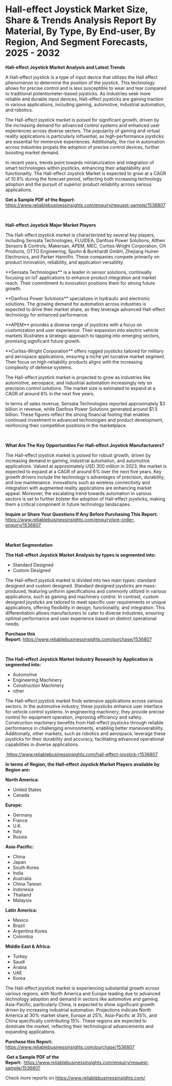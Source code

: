 <p><h1>Hall-effect Joystick Market Size, Share & Trends Analysis Report By Material, By Type, By End-user, By Region, And Segment Forecasts, 2025 - 2032</h1></p><p><strong>Hall-effect Joystick Market Analysis and Latest Trends</strong></p>
<p><p>A Hall-effect joystick is a type of input device that utilizes the Hall effect phenomenon to determine the position of the joystick. This technology allows for precise control and is less susceptible to wear and tear compared to traditional potentiometer-based joysticks. As industries seek more reliable and durable input devices, Hall-effect joysticks are gaining traction in various applications, including gaming, automotive, industrial automation, and robotics.</p><p>The Hall-effect joystick market is poised for significant growth, driven by the increasing demand for advanced control systems and enhanced user experiences across diverse sectors. The popularity of gaming and virtual reality applications is particularly influential, as high-performance joysticks are essential for immersive experiences. Additionally, the rise in automation across industries propels the adoption of precise control devices, further boosting market demand.</p><p>In recent years, trends point towards miniaturization and integration of smart technologies within joysticks, enhancing their adaptability and functionality. The Hall-effect Joystick Market is expected to grow at a CAGR of 10.8% during the forecast period, reflecting both increasing technology adoption and the pursuit of superior product reliability across various applications.</p></p>
<p><strong>Get a Sample PDF of the Report:&nbsp;</strong> <a href="https://www.reliablebusinessinsights.com/enquiry/request-sample/1536807?utm_campaign=2454&utm_medium=2&utm_source=Github&utm_content=ia&utm_term=27022025&utm_id=hall-effect-joystick">https://www.reliablebusinessinsights.com/enquiry/request-sample/1536807</a></p>
<p>&nbsp;</p>
<p><strong>Hall-effect Joystick Major Market Players</strong></p>
<p><p>The Hall-effect joystick market is characterized by several key players, including Sensata Technologies, FLUIDEA, Danfoss Power Solutions, Althen Sensors & Controls, Makersan, APEM, MEC, Curtiss-Wright Corporation, CH Products, OTTO Engineering, Spohn & Burkhardt GmbH, Zhejiang Huiren Electronics, and Parker Hannifin. These companies compete primarily on product innovation, reliability, and application versatility.</p><p>**Sensata Technologies** is a leader in sensor solutions, continually focusing on IoT applications to enhance product integration and market reach. Their commitment to innovation positions them for strong future growth. </p><p>**Danfoss Power Solutions** specializes in hydraulic and electronic solutions. The growing demand for automation across industries is expected to drive their market share, as they leverage advanced Hall-effect technology for enhanced performance.</p><p>**APEM** provides a diverse range of joysticks with a focus on customization and user experience. Their expansion into electric vehicle markets illustrates a strategic approach to tapping into emerging sectors, promising significant future growth.</p><p>**Curtiss-Wright Corporation** offers rugged joysticks tailored for military and aerospace applications, ensuring a niche yet lucrative market segment. Their focus on high-reliability products aligns with the increasing complexity of defense systems.</p><p>The Hall-effect joystick market is projected to grow as industries like automotive, aerospace, and industrial automation increasingly rely on precision control solutions. The market size is estimated to expand at a CAGR of around 6% in the next five years.</p><p>In terms of sales revenue, Sensata Technologies reported approximately $3 billion in revenue, while Danfoss Power Solutions generated around $1.5 billion. These figures reflect the strong financial footing that enables continued investment in advanced technologies and product development, reinforcing their competitive positions in the marketplace.</p></p>
<p>&nbsp;</p>
<p><strong>What Are The Key Opportunities For Hall-effect Joystick Manufacturers?</strong></p>
<p><p>The Hall-effect joystick market is poised for robust growth, driven by increasing demand in gaming, industrial automation, and automotive applications. Valued at approximately USD 300 million in 2023, the market is expected to expand at a CAGR of around 6% over the next five years. Key growth drivers include the technology's advantages of precision, durability, and low maintenance. Innovations such as wireless connectivity and integration with augmented reality applications are enhancing market appeal. Moreover, the escalating trend towards automation in various sectors is set to further bolster the adoption of Hall-effect joysticks, making them a critical component in future technology landscapes.</p></p>
<p><strong>Inquire or Share Your Questions If Any Before Purchasing This Report:</strong> <a href="https://www.reliablebusinessinsights.com/enquiry/pre-order-enquiry/1536807?utm_campaign=2454&utm_medium=2&utm_source=Github&utm_content=ia&utm_term=27022025&utm_id=hall-effect-joystick">https://www.reliablebusinessinsights.com/enquiry/pre-order-enquiry/1536807</a></p>
<p>&nbsp;</p>
<p><strong>Market Segmentation</strong></p>
<p><strong>The Hall-effect Joystick Market Analysis by types is segmented into:</strong></p>
<p><ul><li>Standard Designed</li><li>Custom Designed</li></ul></p>
<p><p>The Hall-effect joystick market is divided into two main types: standard designed and custom designed. Standard designed joysticks are mass-produced, featuring uniform specifications and commonly utilized in various applications, such as gaming and machinery control. In contrast, custom designed joysticks are tailored to meet specific user requirements or unique applications, offering flexibility in design, functionality, and integration. This differentiation allows manufacturers to cater to diverse industries, ensuring optimal performance and user experience based on distinct operational needs.</p></p>
<p><strong>Purchase this Report:&nbsp;</strong><a href="https://www.reliablebusinessinsights.com/purchase/1536807?utm_campaign=2454&utm_medium=2&utm_source=Github&utm_content=ia&utm_term=27022025&utm_id=hall-effect-joystick">https://www.reliablebusinessinsights.com/purchase/1536807</a></p>
<p>&nbsp;</p>
<p><strong>The Hall-effect Joystick Market Industry Research by Application is segmented into:</strong></p>
<p><ul><li>Automotive</li><li>Engineering Machinery</li><li>Construction Machinery</li><li>other</li></ul></p>
<p><p>The Hall-effect joystick market finds extensive applications across various sectors. In the automotive industry, these joysticks enhance user interface for vehicle control systems. In engineering machinery, they provide precise control for equipment operation, improving efficiency and safety. Construction machinery benefits from Hall-effect joysticks through reliable performance in challenging environments, enabling better maneuverability. Additionally, other markets, such as robotics and aerospace, leverage these joysticks for their durability and accuracy, facilitating advanced operational capabilities in diverse applications.</p></p>
<p><a href="https://www.reliablebusinessinsights.com/hall-effect-joystick-r1536807?utm_campaign=2454&utm_medium=2&utm_source=Github&utm_content=ia&utm_term=27022025&utm_id=hall-effect-joystick">&nbsp;https://www.reliablebusinessinsights.com/hall-effect-joystick-r1536807</a></p>
<p><strong>In terms of Region, the Hall-effect Joystick Market Players available by Region are:</strong></p>
<p>
    <p> <strong> North America: </strong>
        <ul>
            <li>United States</li>
            <li>Canada</li>
        </ul>
        </p> 
    <p> <strong> Europe: </strong>
        <ul>
            <li>Germany</li>
            <li>France</li>
            <li>U.K.</li>
            <li>Italy</li>
            <li>Russia</li>
        </ul>
        </p> 
    <p> <strong> Asia-Pacific: </strong>
        <ul>
            <li>China</li>
            <li>Japan</li>
            <li>South Korea</li>
            <li>India</li>
            <li>Australia</li>
            <li>China Taiwan</li>
            <li>Indonesia</li>
            <li>Thailand</li>
            <li>Malaysia</li>
        </ul>
        </p> 
    <p> <strong> Latin America: </strong>
        <ul>
            <li>Mexico</li>
            <li>Brazil</li>
            <li>Argentina Korea</li>
            <li>Colombia</li>
        </ul>
        </p> 
    <p> <strong> Middle East & Africa: </strong>
        <ul>
            <li>Turkey</li>
            <li>Saudi</li>
            <li>Arabia</li>
            <li>UAE</li>
            <li>Korea</li>
        </ul>
    </p>
    </p>
<p><p>The Hall-effect joystick market is experiencing substantial growth across various regions, with North America and Europe leading due to advanced technology adoption and demand in sectors like automotive and gaming. Asia-Pacific, particularly China, is expected to show significant growth driven by increasing industrial automation. Projections indicate North America at 30% market share, Europe at 25%, Asia-Pacific at 35%, and China specifically contributing 15%. These regions are expected to dominate the market, reflecting their technological advancements and expanding applications.</p></p>
<p><strong>Purchase this Report: </strong><a href="https://www.reliablebusinessinsights.com/purchase/1536807?utm_campaign=2454&utm_medium=2&utm_source=Github&utm_content=ia&utm_term=27022025&utm_id=hall-effect-joystick">https://www.reliablebusinessinsights.com/purchase/1536807</a></p>
<p>&nbsp;<strong>Get a Sample PDF of the Report:&nbsp;&nbsp;</strong><a href="https://www.reliablebusinessinsights.com/enquiry/request-sample/1536807?utm_campaign=2454&utm_medium=2&utm_source=Github&utm_content=ia&utm_term=27022025&utm_id=hall-effect-joystick">https://www.reliablebusinessinsights.com/enquiry/request-sample/1536807</a></p>
<p><strong></strong></p>
<p>Check more reports on <a href="https://www.reliablebusinessinsights.com/?utm_campaign=2454&utm_medium=2&utm_source=Github&utm_content=ia&utm_term=27022025&utm_id=hall-effect-joystick">https://www.reliablebusinessinsights.com/</a></p>